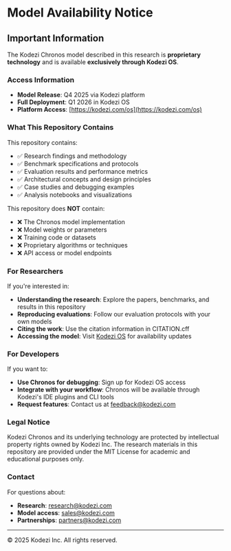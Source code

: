 # Model Availability Notice

## Important Information

The Kodezi Chronos model described in this research is **proprietary technology** and is available **exclusively through Kodezi OS**.

### Access Information

- **Model Release**: Q4 2025 via Kodezi platform
- **Full Deployment**: Q1 2026 in Kodezi OS
- **Platform Access**: [https://kodezi.com/os](https://kodezi.com/os)

### What This Repository Contains

This repository contains:
- ✅ Research findings and methodology
- ✅ Benchmark specifications and protocols
- ✅ Evaluation results and performance metrics
- ✅ Architectural concepts and design principles
- ✅ Case studies and debugging examples
- ✅ Analysis notebooks and visualizations

This repository does **NOT** contain:
- ❌ The Chronos model implementation
- ❌ Model weights or parameters
- ❌ Training code or datasets
- ❌ Proprietary algorithms or techniques
- ❌ API access or model endpoints

### For Researchers

If you're interested in:
- **Understanding the research**: Explore the papers, benchmarks, and results in this repository
- **Reproducing evaluations**: Follow our evaluation protocols with your own models
- **Citing the work**: Use the citation information in CITATION.cff
- **Accessing the model**: Visit [Kodezi OS](https://kodezi.com/os) for availability updates

### For Developers

If you want to:
- **Use Chronos for debugging**: Sign up for Kodezi OS access
- **Integrate with your workflow**: Chronos will be available through Kodezi's IDE plugins and CLI tools
- **Request features**: Contact us at feedback@kodezi.com

### Legal Notice

Kodezi Chronos and its underlying technology are protected by intellectual property rights owned by Kodezi Inc. The research materials in this repository are provided under the MIT License for academic and educational purposes only.

### Contact

For questions about:
- **Research**: research@kodezi.com
- **Model access**: sales@kodezi.com
- **Partnerships**: partners@kodezi.com

---

© 2025 Kodezi Inc. All rights reserved.